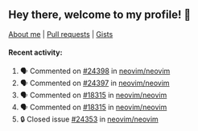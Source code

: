 ## Hey there, welcome to my profile! 👋

[About me](https://seandewar.github.io/)
 | [Pull requests](https://github.com/search?p=1&q=author%3Aseandewar+is%3Apr)
 | [Gists](https://gist.github.com/seandewar)

#### Recent activity:

<!--START_SECTION:activity-->
1. 🗣 Commented on [#24398](https://github.com/neovim/neovim/issues/24398#issuecomment-1642178991) in [neovim/neovim](https://github.com/neovim/neovim)
2. 🗣 Commented on [#24397](https://github.com/neovim/neovim/issues/24397#issuecomment-1642158653) in [neovim/neovim](https://github.com/neovim/neovim)
3. 🗣 Commented on [#18315](https://github.com/neovim/neovim/issues/18315#issuecomment-1641084736) in [neovim/neovim](https://github.com/neovim/neovim)
4. 🗣 Commented on [#18315](https://github.com/neovim/neovim/issues/18315#issuecomment-1641057131) in [neovim/neovim](https://github.com/neovim/neovim)
5. 🔒 Closed issue [#24353](https://github.com/neovim/neovim/issues/24353) in [neovim/neovim](https://github.com/neovim/neovim)
<!--END_SECTION:activity-->
